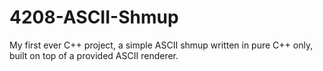 # 4208-ASCII-Shmup
My first ever C++ project, a simple ASCII shmup written in pure C++ only, built on top of a provided ASCII renderer.
